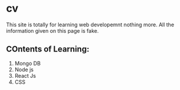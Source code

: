 # cv
This site is totally for learning web developemnt nothing more. All the information given on this page is fake.
## COntents of Learning:
1. Mongo DB
2. Node  js
3. React Js
4. CSS
